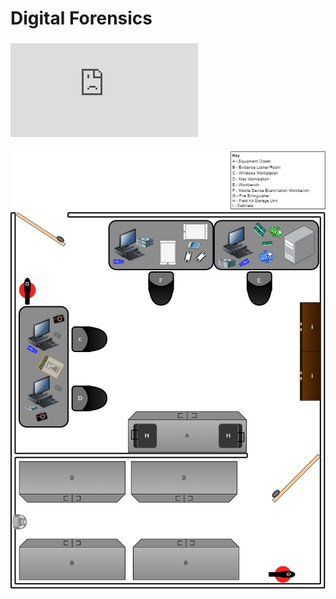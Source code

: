 # Digital Forensics
### ![Digital Forensics lab Design](https://github.com/Fernando144ft/My-Work-Repo/blob/main/Digital%20Forensics/Digital%20Forensics%20Lab%20Design/readme.md)
![Computer Forensics Laboratory Design](https://github.com/Fernando144ft/My-Work-Repo/blob/main/Digital%20Forensics/Images/Computer%20Forensics%20Laboratory%20Design.png)
